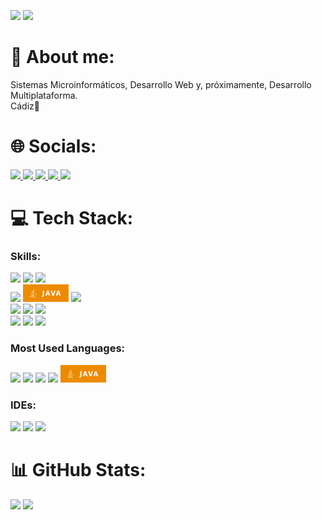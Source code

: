 <img src="spain.gif" height=40px> <img src="https://camo.githubusercontent.com/31a2f49c2960bd98e115c536f78f1781d631d2097cbbd73cb006be1aa526246b/68747470733a2f2f692e696d6775722e636f6d2f4136625747466c2e676966">

# 💫 About me:

Sistemas Microinformáticos, Desarrollo Web y, próximamente, Desarrollo Multiplataforma. <br>
Cádiz📍 <br>

# 🌐 Socials:

<a href="https://instagram.com/pedrogf.03">
  <img src="https://img.shields.io/badge/Instagram-%23E4405F.svg?style=for-the-badge&logo=Instagram&logoColor=white"/>
</a>
<a href="https://tiktok.com/@pedrogf.03">
  <img src="https://img.shields.io/badge/TikTok-%23000000.svg?style=for-the-badge&logo=TikTok&logoColor=white"/>
</a>
<a href="https://twitter.com/pedrogf_03">
  <img src="https://img.shields.io/badge/Twitter-%231DA1F2.svg?style=for-the-badge&logo=Twitter&logoColor=white"/>
</a>
<a href="https://open.spotify.com/user/bleikerpro23">
  <img src="https://img.shields.io/badge/Spotify-1ED760?style=for-the-badge&logo=spotify&logoColor=white"/>
</a>
<a href="https://pedro9827.notion.site/Pedro-eef2560a957046fe9e3b52924ceb448a">
  <img src="https://img.shields.io/badge/Notion-000000?style=for-the-badge&logo=notion&logoColor=white"/>
</a>

# 💻 Tech Stack:

### Skills:

<img style="display:inline;" src="https://img.shields.io/badge/PHP-777BB4?style=for-the-badge&logo=php&logoColor=white"/> <img style="display:inline;" src="https://img.shields.io/badge/html5-%23E34F26.svg?style=for-the-badge&logo=html5&logoColor=white" /> <img style="display:inline;" src="https://img.shields.io/badge/javascript-%23323330.svg?style=for-the-badge&logo=javascript&logoColor=%23F7DF1E"/>
<br>
<img src="https://img.shields.io/badge/css3-%231572B6.svg?style=for-the-badge&logo=css3&logoColor=white" /> <img src="./java.png"/> <img src="https://img.shields.io/badge/markdown-%23000000.svg?style=for-the-badge&logo=markdown&logoColor=white" />
<br>
<img src="https://img.shields.io/badge/shell_script-%23121011.svg?style=for-the-badge&logo=gnu-bash&logoColor=white" /> <img src="https://img.shields.io/badge/apache-%23D42029.svg?style=for-the-badge&logo=apache&logoColor=white" /> <img src="https://img.shields.io/badge/mysql-%2300f.svg?style=for-the-badge&logo=mysql&logoColor=white" />
<br>
<img src="https://img.shields.io/badge/MariaDB-003545?style=for-the-badge&logo=mariadb&logoColor=white" /> <img src="https://img.shields.io/badge/figma-%23F24E1E.svg?style=for-the-badge&logo=figma&logoColor=white" /> <img src="https://img.shields.io/badge/Gimp-657D8B?style=for-the-badge&logo=gimp&logoColor=FFFFFF" />
<br>

### Most Used Languages:

<img style="display:inline;" src="https://img.shields.io/badge/PHP-777BB4?style=for-the-badge&logo=php&logoColor=white"/> <img style="display:inline;" src="https://img.shields.io/badge/html5-%23E34F26.svg?style=for-the-badge&logo=html5&logoColor=white" /> <img style="display:inline;" src="https://img.shields.io/badge/javascript-%23323330.svg?style=for-the-badge&logo=javascript&logoColor=%23F7DF1E" /> <img src="https://img.shields.io/badge/css3-%231572B6.svg?style=for-the-badge&logo=css3&logoColor=white" s/> <img src="./java.png"/>

### IDEs:

<img src="https://img.shields.io/badge/Visual_Studio_Code-0078D4?style=for-the-badge&logo=visual%20studio%20code&logoColor=white" /> <img src="https://img.shields.io/badge/IntelliJ_IDEA-000000.svg?style=for-the-badge&logo=intellij-idea&logoColor=white" /> <img src="https://img.shields.io/badge/Eclipse-2C2255?style=for-the-badge&logo=eclipse&logoColor=white" />

# 📊 GitHub Stats:

<img src="https://github-readme-stats.vercel.app/api?username=Pedrogf03&theme=dark&hide_border=false&include_all_commits=false&count_private=false" />
<img src="https://github-readme-streak-stats.herokuapp.com/?user=Pedrogf03&theme=dark&hide_border=false" />
